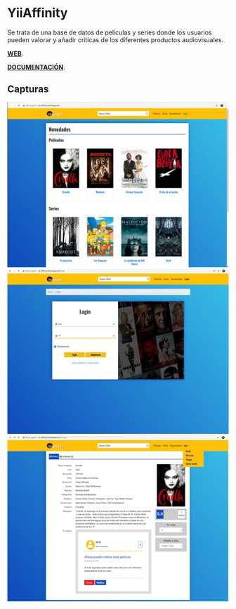 # YiiAffinity

Se trata de una base de datos de películas y series donde los usuarios pueden valorar y añadir críticas de los diferentes productos audiovisuales.

**[WEB](https://yii-affinity.herokuapp.com)**.

**[DOCUMENTACIÓN](https://langeldev.github.io/yiiaffinity/)**.

## Capturas
![App](/docs/images/manual/inicial.png)
![App](/docs/images/manual/login.png)
![App](/docs/images/manual/nav.png)
